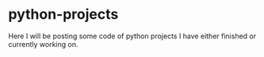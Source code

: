 # python-projects
Here I will be posting some code of python projects I have either finished or currently working on.
